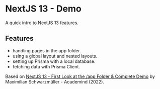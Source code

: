 # NextJS 13 - Demo

A quick intro to NextJS 13 features.

## Features

- handling pages in the app folder.
- using a global layout and nested layouts.
- setting up Prisma with a local database.
- fetching data with Prisma Client.

Based on [NextJS 13 - First Look at the /app Folder & Complete Demo](https://www.youtube.com/watch?v=bDDuLuCqHg0) by Maximilian Schwarzmüller - Academind (2022).
